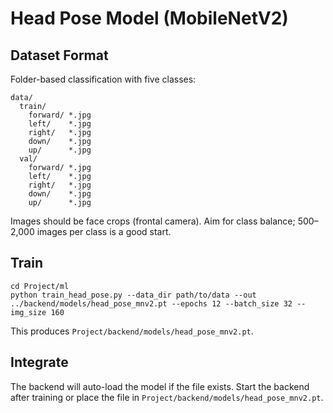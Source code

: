 # Head Pose Model (MobileNetV2)

## Dataset Format
Folder-based classification with five classes:
```
data/
  train/
    forward/ *.jpg
    left/    *.jpg
    right/   *.jpg
    down/    *.jpg
    up/      *.jpg
  val/
    forward/ *.jpg
    left/    *.jpg
    right/   *.jpg
    down/    *.jpg
    up/      *.jpg
```

Images should be face crops (frontal camera). Aim for class balance; 500–2,000 images per class is a good start.

## Train
```
cd Project/ml
python train_head_pose.py --data_dir path/to/data --out ../backend/models/head_pose_mnv2.pt --epochs 12 --batch_size 32 --img_size 160
```

This produces `Project/backend/models/head_pose_mnv2.pt`.

## Integrate
The backend will auto-load the model if the file exists. Start the backend after training or place the file in `Project/backend/models/head_pose_mnv2.pt`.


